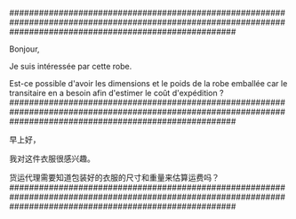 ##############################################################################################################################################################

Bonjour,

Je suis intéressée par cette robe.

Est-ce possible d'avoir les dimensions et le poids de la robe emballée car le transitaire en a besoin afin d'estimer le coût d'expédition ?
##############################################################################################################################################################

早上好，

我对这件衣服很感兴趣。

货运代理需要知道包装好的衣服的尺寸和重量来估算运费吗？
##############################################################################################################################################################
